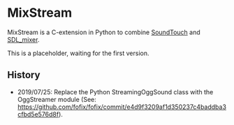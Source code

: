 # MixStream

MixStream is a C-extension in Python to combine [SoundTouch](https://www.surina.net/soundtouch/) and [SDL_mixer](https://www.libsdl.org/projects/SDL_mixer/).

This is a placeholder, waiting for the first version.


## History

- 2019/07/25: Replace the Python StreamingOggSound class with the OggStreamer module
(See: https://github.com/fofix/fofix/commit/e4d9f3209af1d350237c4baddba3cfbd5e576d8f).
